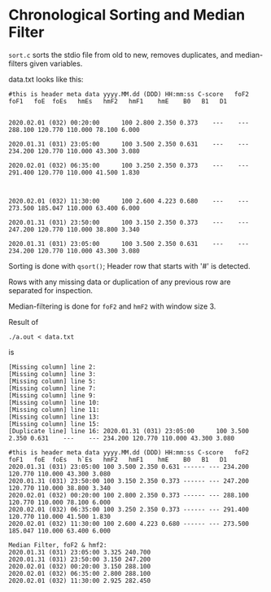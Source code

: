 # Chronological Sorting and Median Filter
`sort.c` sorts the stdio file from old to new, removes duplicates, and median-filters given variables.

data.txt looks like this:
```
#this is header meta data yyyy.MM.dd (DDD) HH:mm:ss C-score   foF2  foF1   foE  foEs   hmEs   hmF2   hmF1    hmE    B0   B1   D1


2020.02.01 (032) 00:20:00      100 2.800 2.350 0.373    ---    --- 288.100 120.770 110.000 78.100 6.000

2020.01.31 (031) 23:05:00      100 3.500 2.350 0.631    ---    --- 234.200 120.770 110.000 43.300 3.080

2020.02.01 (032) 06:35:00      100 3.250 2.350 0.373    ---    --- 291.400 120.770 110.000 41.500 1.830



2020.02.01 (032) 11:30:00      100 2.600 4.223 0.680    ---    --- 273.500 185.047 110.000 63.400 6.000

2020.01.31 (031) 23:50:00      100 3.150 2.350 0.373    ---    --- 247.200 120.770 110.000 38.800 3.340

2020.01.31 (031) 23:05:00      100 3.500 2.350 0.631    ---    --- 234.200 120.770 110.000 43.300 3.080
```

Sorting is done with `qsort()`; Header row that starts with '#' is detected.

Rows with any missing data or duplication of any previous row are separated for inspection.

Median-filtering is done for `foF2` and `hmF2` with window size 3.

Result of 
```
./a.out < data.txt
```
is 
```
[Missing column] line 2:
[Missing column] line 3:
[Missing column] line 5:
[Missing column] line 7:
[Missing column] line 9:
[Missing column] line 10:
[Missing column] line 11:
[Missing column] line 13:
[Missing column] line 15:
[Duplicate line] line 16: 2020.01.31 (031) 23:05:00      100 3.500 2.350 0.631    ---    --- 234.200 120.770 110.000 43.300 3.080

#this is header meta data yyyy.MM.dd (DDD) HH:mm:ss C-score   foF2  foF1   foE  foEs   h`Es   hmF2   hmF1    hmE    B0   B1   D1
2020.01.31 (031) 23:05:00 100 3.500 2.350 0.631 ------ --- 234.200 120.770 110.000 43.300 3.080
2020.01.31 (031) 23:50:00 100 3.150 2.350 0.373 ------ --- 247.200 120.770 110.000 38.800 3.340
2020.02.01 (032) 00:20:00 100 2.800 2.350 0.373 ------ --- 288.100 120.770 110.000 78.100 6.000
2020.02.01 (032) 06:35:00 100 3.250 2.350 0.373 ------ --- 291.400 120.770 110.000 41.500 1.830
2020.02.01 (032) 11:30:00 100 2.600 4.223 0.680 ------ --- 273.500 185.047 110.000 63.400 6.000

Median Filter, foF2 & hmf2:
2020.01.31 (031) 23:05:00 3.325 240.700
2020.01.31 (031) 23:50:00 3.150 247.200
2020.02.01 (032) 00:20:00 3.150 288.100
2020.02.01 (032) 06:35:00 2.800 288.100
2020.02.01 (032) 11:30:00 2.925 282.450
```
